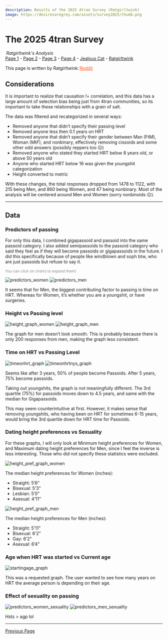 ```yaml
---
description: Results of the 2025 4tran Survey (Ratgirltwink)
image: https://desiresaregrey.com/assets/survey2025/thumb.png
---
```

<link rel="stylesheet" href="https://cdnjs.cloudflare.com/ajax/libs/font-awesome/6.5.2/css/all.min.css">
<style>
.reddit {
    color: #ff5719 !important;
    font-variation-settings: 'wght' 650;
    transition: all 200ms ease !important;
}
.reddit:hover {
    color: #ff6026 !important;
    text-shadow: 0 0 32px #ff3c00;
    font-variation-settings: 'wght' 800;
}
</style>

# The 2025 4tran Survey
<h6 style="margin: 0 0.2rem">Ratgirltwink's Analysis</h6>

<div class="nav-links">
  <a href="/4transurvey2025/">Page 1</a> - 
  <a href="/4transurvey2025/2">Page 2</a> - 
  <a href="/4transurvey2025/3">Page 3</a> - 
  <a href="/4transurvey2025/4">Page 4</a> - 
  <!--<a href="/4transurvey2025/amekyras">Amekyras</a> - -->
  <a href="/4transurvey2025/jealouscat">Jealous Cat</a> - 
  <a href="/4transurvey2025/ratgirltwink" class="active">Ratgirltwink</a>
</div>

<p>
  This page is written by Ratgirltwink: 
  <a class="noselect reddit" style="margin-right: 0.15rem;" href="https://www.reddit.com/user/ratgirltwink" target="_blank">
    <i class="fa-brands fa-reddit-alien" style="margin-right: -0.1rem;"></i>
    <span>Reddit</span>
  </a>
</p>

## Considerations

It is important to realize that causation != correlation, and this data has a large amount of selection bias being just from 4tran communities, so its important to take these relationships with a grain of salt.

The data was filtered and recategorized in several ways:

-	Removed anyone that didn’t specify their passing level
-	Removed anyone less then 0.1 years on HRT
-	Removed anyone that didn’t specify their gender between Man (FtM), Woman (MtF), and nonbinary, effectively removing cissoids and some other odd answers (possibly reppers too ☹)
-	Removed anyone who stated they started HRT below 8 years old, or above 50 years old
-	Anyone who started HRT below 16 was given the youngshit categorization
-	Height converted to metric

With these changes, the total responses dropped from 1478 to 1122, with 215 being Men, and 860 being Women, and 47 being nonbinary. Most of the analysis will be centered around Men and Women (sorry nonbinoids ☹).

___

## Data

### Predictors of passing

For only this data, I combined gigapassoid and passoid into the same passoid category.
I also added semipassoids to the passoid category who said they feel as if they will become passoids or gigapassoids in the future. I did this specifically because of people like windblown and soph btw, who are just passoids but refuse to say it.

<p style="font-size: 12px; color: #888">You can click on charts to expand them!</p>

<div class="button-container">
  <img alt="predictors_women" src="/assets/survey2025/img/ratgirltwink/predictors_women.png">
  <img alt="predictors_men" src="/assets/survey2025/img/ratgirltwink/predictors_men.png">
</div>

It seems that for Men, the biggest contributing factor to passing is time on HRT. Whereas for Women, it’s whether you are a youngshit, or have surgeries.

### Height vs Passing level

<div class="button-container">
  <img alt="height_graph_women" src="/assets/survey2025/img/ratgirltwink/height_graph_women.png">
  <img alt="height_graph_men" src="/assets/survey2025/img/ratgirltwink/height_graph_men.png">
</div>

The graph for men doesn’t look smooth. This is probably because there is only 200 responses from men, making the graph less consistent.

### Time on HRT vs Passing Level

<div class="button-container">
  <img alt="timeonhrt_graph" src="/assets/survey2025/img/ratgirltwink/timeonhrt_graph.png">
  <img alt="timeonhrtnys_graph" src="/assets/survey2025/img/ratgirltwink/timeonhrtnys_graph.png">
</div>

Seems like after 3 years, 50% of people become Passoids. After 5 years, 75% become passoids.

Taking out youngshits, the graph is not meaningfully different. The 3rd quartile (75%) for passoids moves down to 4.5 years, and same with the median for Gigapassoids. 

This may seem counterintuitive at first. However, it makes sense that removing youngshits, who having been on HRT for sometimes 6-15 years, would bring the 3rd quartile down for HRT time for Passoids.

### Dating height preferences vs Sexuality

For these graphs, I will only look at Minimum height preferences for Women, and Maximum dating height preferences for Men, since I feel the inverse is less interesting. Those who did not specify these statistics were excluded.

<div class="button-container">
  <div>
    <img alt="height_pref_graph_women" src="/assets/survey2025/img/ratgirltwink/height_pref_graph_women.png">
    <p>The median height preferences for Women (inches):</p>
    <ul>
      <li>Straight: 5’6”</li>
      <li>Bisexual: 5’3”</li>
      <li>Lesbian: 5’0”</li>
      <li>Asexual: 4’11”</li>
    </ul>
  </div>
  <div>
    <img alt="height_pref_graph_men" src="/assets/survey2025/img/ratgirltwink/height_pref_graph_men.png">
    <p>The median height preferences for Men (inches):</p>
    <ul>
      <li>Straight: 5’11”</li>
      <li>Bisexual: 6’2”</li>
      <li>Gay: 6’2”</li>
      <li>Asexual: 6’4”</li>
    </ul>
  </div>
</div>

### Age when HRT was started vs Current age

![startingage_graph](/assets/survey2025/img/ratgirltwink/startingage_graph.png)

This was a requested graph. The user wanted to see how many years on HRT the average person is depending on their age.

### Effect of sexuality on passing

<div class="button-container">
  <img alt="predictors_women_sexuality" src="/assets/survey2025/img/ratgirltwink/predictors_women_sexuality.png">
  <img alt="predictors_men_sexuality" src="/assets/survey2025/img/ratgirltwink/predictors_men_sexuality.png">
</div>

Hsts > agp lol

___

<div class="button-container">
  <a class="big-button" href="../jealouscat">Previous Page</a>
</div>